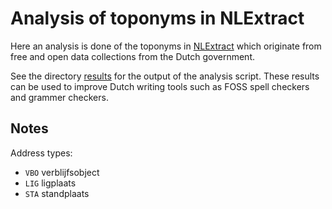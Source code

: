 # Analysis of toponyms in NLExtract

Here an analysis is done of the toponyms in [NLExtract](https://nlextract.nl/)
which originate from free and open data collections from the Dutch government.

See the directory [results](results) for the output of the analysis script.
These results can be used to improve Dutch writing tools such as FOSS spell
checkers and grammer checkers.


## Notes

Address types:
* `VBO` verblijfsobject
* `LIG` ligplaats
* `STA` standplaats

